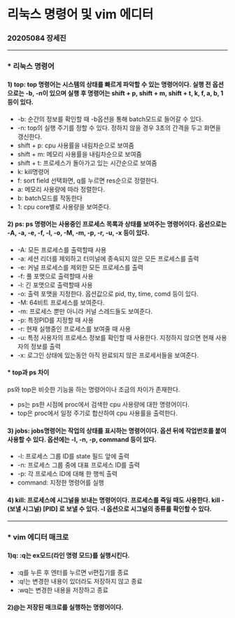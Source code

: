 # 리눅스 명령어 및 vim 에디터
### 20205084 장세진
---
### * 리눅스 명령어

#### 1) top: top 명령어는 시스템의 상태를 빠르게 파악할 수 있는 명령어이다. 실행 전 옵션으로는 -b, -n이 있으며 실행 후 명령어는 shift + p, shift + m, shift + t, k, f, a, b, 1 등이 있다.
* -b: 순간의 정보를 확인할 때 -b옵션을 통해 batch모드로 들어갈 수 있다.
* -n: top의 실행 주기를 정할 수 있다. 정하지 않을 경우 3초의 간격을 두고 화면을 갱신한다.
* shift + p: cpu 사용률을 내림차순으로 보여줌
* shift + m: 메모리 사용률을 내림차순으로 보여줌
* shift + t: 프로세스가 돌아가고 있는 시간순으로 보여줌
* k: kill명령어 
* f: sort field 선택화면, q를 누르면 res순으로 정렬한다.
* a: 메모리 사용량에 따라 정렬한다.
* b: batch모드를 작동한다
* 1: cpu core별로 사용량을 보여준다.

#### 2) ps: ps 명령어는 사용중인 프로세스 목록과 상태를 보여주는 명령어이다. 옵션으로는 -A, -a, -e, -f, -l, -o, -M, -m, -p, -r, -u, -x 등이 있다.
* -A: 모든 프로세스를 출력할때 사용
* -a: 세션 리더를 제외하고 터미널에 종속되지 않은 모든 프로세스를 출력
* -e: 커널 프로세스를 제외한 모든 프로세스를 출력
* -f: 풀 포맷으로 출력할때 사용
* -l: 긴 포맷으로 출력할때 사용
* -o: 출력 포맷을 지정한다. 옵션값으로 pid, tty, time, comd 등이 있다.
* -M: 64비트 프로세스를 보여준다.
* -m: 프로세스 뿐만 아니라 커널 스레드들도 보여준다.
* -p: 특정PID를 지정할 때 사용
* -r: 현재 실행중인 프로세스를 보여줄 때 사용
* -u: 특정 사용자의 프로세스 정보를 확인할 때 사용한다. 지정하지 않으면 현재 사용자의 정보를 출력
* -x: 로그인 상태에 있는동안 아직 완료되지 않은 프로세서들을 보여준다.

#### * top과 ps 차이
ps와 top은 비슷한 기능을 하는 명령어이나 조금의 차이가 존재한다.
* ps는 ps한 시점에 proc에서 검색한 cpu 사용량에 대한 명령어이다.
* top은 proc에서 일정 주기로 합산하여 cpu 사용률을 출력한다.

#### 3) jobs: jobs명령어는 작업의 상태를 표시하는 명령어이다. 옵션 뒤에 작업번호를 붙여 사용할 수 있다. 옵션에는 -l, -n, -p, command 등이 있다.
* -l: 프로세스 그룹 ID를 state 필드 앞에 출력
* -n: 프로세스 그룹 중에 대표 프로세스 ID를 출력
* -p: 각 프로세스 ID에 대해 한 행씩 출력
* command: 지정한 명령어를 실행

#### 4) kill: 프로세스에 시그널을 보내는 명령어이다. 프로세스를 죽일 때도 사용한다. kill -(보낼 시그널) [PID] 로 보낼 수 있다. -l 옵션으로 시그널의 종류를 확인할 수 있다.

---

### * vim 에디터 매크로

#### 1)q: :q는 ex모드(라인 명령 모드)를 실행시킨다.
* :q를 누른 후 엔터를 누르면 vi편집기를 종료
* :q!는 변경한 내용이 있더라도 저장하지 않고 종료
* :wq는 변경한 내용을 저장하고 종료

#### 2)@는 저장된 매크로를 실행하는 명령어이다.
